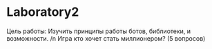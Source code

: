 # Laboratory2

Цель работы: Изучить принципы работы ботов, библиотеки, и возможности.
/n Игра кто хочет стать миллионером? (5 вопросов)

